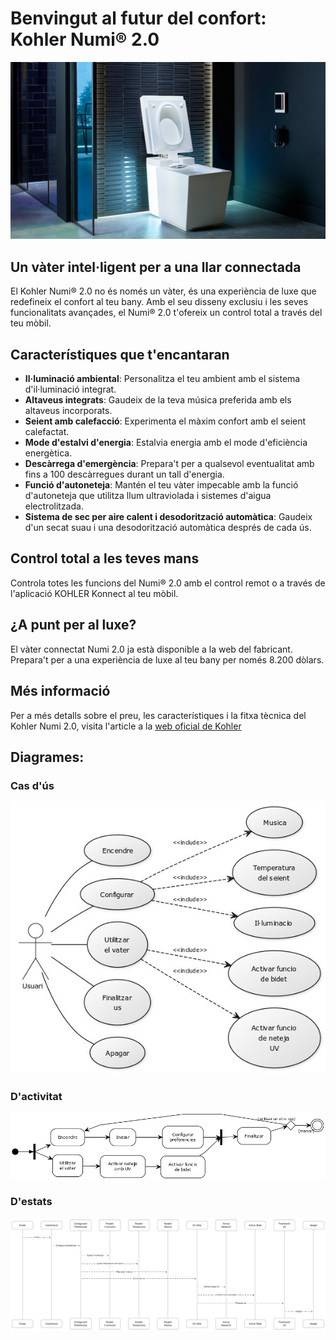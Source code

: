 # Benvingut al futur del confort: Kohler Numi® 2.0

<div align="center">
  <a href="http://www.youtube.com/watch?v=vfuOqt70w54" target="_blank">
    <img src="img/imgKohler_Numi_2.0.jpg" alt="Kohler Numi 2.0" style="width: 600px; height: auto;">
  </a>
</div>

## Un vàter intel·ligent per a una llar connectada

El Kohler Numi® 2.0 no és només un vàter, és una experiència de luxe que redefineix el confort al teu bany. Amb el seu disseny exclusiu i les seves funcionalitats avançades, el Numi® 2.0 t'ofereix un control total a través del teu mòbil.

## Característiques que t'encantaran

- **Il·luminació ambiental**: Personalitza el teu ambient amb el sistema d'il·luminació integrat.
- **Altaveus integrats**: Gaudeix de la teva música preferida amb els altaveus incorporats.
- **Seient amb calefacció**: Experimenta el màxim confort amb el seient calefactat.
- **Mode d'estalvi d'energia**: Estalvia energia amb el mode d'eficiència energètica.
- **Descàrrega d'emergència**: Prepara't per a qualsevol eventualitat amb fins a 100 descàrregues durant un tall d'energia.
- **Funció d'autoneteja**: Mantén el teu vàter impecable amb la funció d'autoneteja que utilitza llum ultraviolada i sistemes d'aigua electrolitzada.
- **Sistema de sec per aire calent i desodorització automàtica**: Gaudeix d'un secat suau i una desodorització automàtica després de cada ús.

## Control total a les teves mans

Controla totes les funcions del Numi® 2.0 amb el control remot o a través de l'aplicació KOHLER Konnect al teu mòbil.

## ¿A punt per al luxe?

El vàter connectat Numi 2.0 ja està disponible a la web del fabricant. Prepara't per a una experiència de luxe al teu bany per només 8.200 dòlars.

## Més informació

Per a més detalls sobre el preu, les característiques i la fitxa tècnica del Kohler Numi 2.0, visita l'article a la [web oficial de Kohler](https://www.kohler.com/en/products/toilets/shop-toilets/numi-2-0-one-piece-elongated-smart-toilet-dual-flush-30754-pa)

## Diagrames:

### Cas d'ús

<div align="center">
  <img src="diagrames/casUs.jpg" alt="Diagrama de Cas d'ús">
</div>

### D'activitat

<div align="center">
  <img src="diagrames/activitat.png" alt="Diagrama d'Activitat">
</div>

### D'estats

<div align="center">
  <img src="diagrames/estats.png" alt="Diagrama d'Estat">
</div>